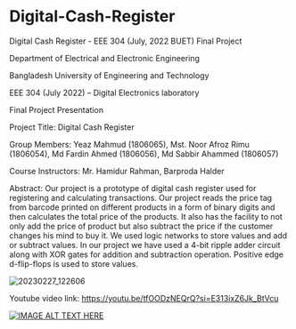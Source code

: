 # Digital-Cash-Register

Digital Cash Register - EEE 304 (July, 2022 BUET) Final Project

Department of Electrical and Electronic Engineering

Bangladesh University of Engineering and Technology

EEE 304 (July 2022) – Digital Electronics laboratory

Final Project Presentation

Project Title: Digital Cash Register

Group Members: Yeaz Mahmud (1806065), Mst. Noor Afroz Rimu (1806054), Md Fardin Ahmed (1806056), Md Sabbir Ahammed (1806057)

Course Instructors: Mr. Hamidur Rahman, Barproda Halder

Abstract: Our project is a prototype of digital cash register used for registering and calculating transactions. Our project reads the price tag from barcode printed
on different products in a form of binary digits and then calculates the total price of the products. It also has the facility to not only add the price of
product but also subtract the price if the customer changes his mind to buy it. We used logic networks to store values and add or subtract values. In our
project we have used a 4-bit ripple adder circuit along with XOR gates for addition and subtraction operation. Positive edge d-flip-flops is used to store values.


![20230227_122606](https://user-images.githubusercontent.com/68266229/223436569-090316fc-469b-4bca-9205-a0eeb6968344.jpg)

Youtube video link: https://youtu.be/tfOODzNEQrQ?si=E313ixZ6Jk_BtVcu

[![IMAGE ALT TEXT HERE](https://img.youtube.com/vi/tfOODzNEQrQ?si=E313ixZ6Jk_BtVcu/0.jpg)](https://www.youtube.com/watch?v=tfOODzNEQrQ?si=E313ixZ6Jk_BtVcu)
